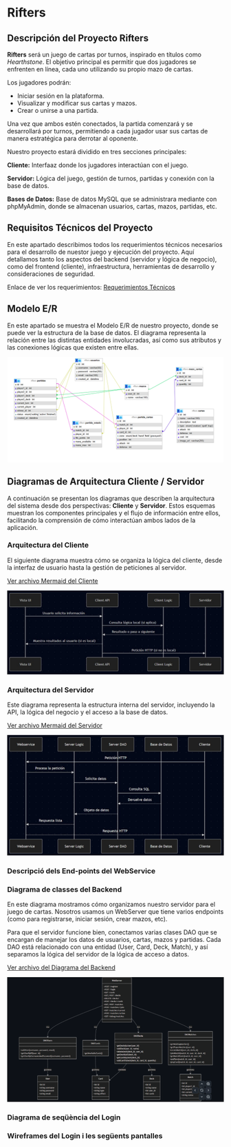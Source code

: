 # Rifters

## Descripción del Proyecto Rifters

**Rifters** será un juego de cartas por turnos, inspirado en títulos como *Hearthstone*. El objetivo principal es permitir que dos jugadores se enfrenten en línea, cada uno utilizando su propio mazo de cartas.

Los jugadores podrán:
- Iniciar sesión en la plataforma.
- Visualizar y modificar sus cartas y mazos.
- Crear o unirse a una partida.

Una vez que ambos estén conectados, la partida comenzará y se desarrollará por turnos, permitiendo a cada jugador usar sus cartas de manera estratégica para derrotar al oponente.

Nuestro proyecto estará dividido en tres secciones principales:

**Cliente:** Interfaaz donde los jugadores interactúan con el juego.

**Servidor:** Lógica del juego, gestión de turnos, partidas y conexión con la base de datos.

**Bases de Datos:** Base de datos MySQL que se administrara mediante con phpMyAdmin, donde se almacenan usuarios, cartas, mazos, partidas, etc.

## Requisitos Técnicos del Proyecto

En este apartado describimos todos los requerimientos técnicos necesarios para el desarrollo de nuestor juego y ejecución del proyecto. Aquí detallamos tanto los aspectos del backend (servidor y lógica de negocio), como del frontend (cliente), infraestructura, herramientas de desarrollo y consideraciones de seguridad.

Enlace de ver los requerimientos:
[Requerimientos Técnicos](https://github.com/Dariella06/Rifters/blob/main/Requerimientos_tecnicos.md)

## Modelo E/R

En este apartado se muestra el Modelo E/R de nuestro proyecto, donde se puede ver la estructura de la base de datos. El diagrama representa la relación entre las distintas entidades involucradas, así como sus atributos y las conexiones lógicas que existen entre ellas. 

![Modelo E/R](imagenes/image.png)

## Diagramas de Arquitectura Cliente / Servidor

A continuación se presentan los diagramas que describen la arquitectura del sistema desde dos perspectivas: **Cliente** y **Servidor**. Estos esquemas muestran los componentes principales y el flujo de información entre ellos, facilitando la comprensión de cómo interactúan ambos lados de la aplicación.

### Arquitectura del Cliente

El siguiente diagrama muestra cómo se organiza la lógica del cliente, desde la interfaz de usuario hasta la gestión de peticiones al servidor.

[Ver archivo Mermaid del Cliente](Diagramas/Cliente.mermaid)

![Diagrama Cliente](imagenes/cliente.jpg)


### Arquitectura del Servidor

Este diagrama representa la estructura interna del servidor, incluyendo la API, la lógica del negocio y el acceso a la base de datos.

[Ver archivo Mermaid del Servidor](Diagramas/Servidor.mermaid)

![Diagrama Servidor](imagenes/server.jpg)


### Descripció dels End-points del WebService

### Diagrama de classes del Backend

En este diagrama mostramos cómo organizamos nuestro servidor para el juego de cartas. Nosotros usamos un WebServer que tiene varios endpoints (como para registrarse, iniciar sesión, crear mazos, etc).

Para que el servidor funcione bien, conectamos varias clases DAO que se encargan de manejar los datos de usuarios, cartas, mazos y partidas. Cada DAO está relacionado con una entidad (User, Card, Deck, Match), y así separamos la lógica del servidor de la lógica de acceso a datos.

[Ver archivo del Diagrama del Backend](Diagramas/DiagramaBackend.mermaid)

![Diagrama](imagenes/Backend.png)

### Diagrama de seqüència del Login


### Wireframes del Login i les següents pantalles
